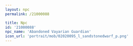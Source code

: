 ```yaml
---
layout: npc
permalink: /21000088

title: Npc
id: '21000088'
npc_name: 'Abandoned Vayarian Guardian'
icon_url: 'portrait/mob/02020095_l_sandstonedwarf_p.png'
---
```

